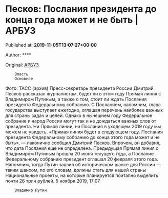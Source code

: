 
# Песков: Послания президента до конца года может и не быть | АРБУЗ

Published at: **2019-11-05T13:07:27+00:00**

Author: ****

Original: [АРБУЗ](https://arbuztoday.ru/peskov-poslaniya-prezidenta-do-konca-goda-mozhet-i-ne-byt/)


        Власть
        Основное
      
Фото: ТАСС (архив)
Пресс-секретарь президента России Дмитрий Песков рассказал журналистам, будет ли в этом году Прямая линия с Владимиром Путиным, а также о том, стоит ли ждать Послания президента Федеральному собранию. С Посланием, напомним, глава государства выступает ежегодно, оглашая перечень наиболее важных для страны задач и целей.
Однако в нынешнем году Федеральное собрание и народ России могут так и не дождаться важных слов от президента. Ни Прямой линии, ни Послания в уходящем 2019 году мы можем не увидеть. «Прямая линия будет в следующем году. Послания президента Федеральному собранию до конца этого года может и не быть», — лаконично сообщил Дмитрий Песков. Впрочем, он добавил, что дата Послания еще не определена.
Предыдущая Прямая линия с Владимиром Путиным прошла 20 июня текущего года, а Послание Федеральному собранию президент оглашал 20 февраля этого года. Напомним, тогда Путин заявил об историческом шансе для России — таким шансом, по его словам, должны стать для нашей страны Национальные проекты, на которые планируется поэтапно выделить почти 26 трлн рублей.
5 ноября 2019, 17:07

        Владимир Путин
      
